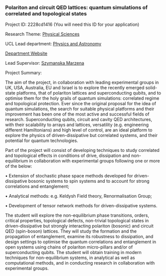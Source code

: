 ### Polariton and circuit QED lattices: quantum simulations of correlated and topological states

Project ID: 2228cd1416
(You will need this ID for your application)

Research Theme: [Physical Sciences](../themes/physical-sciences.md)

UCL Lead department: [Physics and Astronomy](../departments/physics-and-astronomy.md)

[Department Website](https://www.ucl.ac.uk/physics-astronomy)

Lead Supervisor: [Szymanska Marzena](https://profiles.ucl.ac.uk/18776)

Project Summary:

The aim of the project, in collaboration with leading experimental groups in UK, USA,  Australia, EU and Israel is to explore the recently emerged solid-state platforms, that of polariton lattices and superconducting qubits, and to optimise them for the holy grails of quantum simulations: correlated regime and topological protection. Ever since the original proposal for the idea of quantum simulations, the search for suitable physical platforms and their improvement has been one of the most active and successful fields of research. Superconducting qubits, circuit and cavity QED architectures, with their scalability to arrays and lattices, versatility (e.g. engineering different Hamiltonians) and high level of control, are an ideal platform to explore the physics of driven-dissipative but correlated systems, and their potential for quantum technologies.

Part of the project will consist of developing techniques to study correlated and topological effects in conditions of drive, dissipation and non-equilibrium in collaboration with experimental groups following one or more of the below:

• Extension of stochastic phase space methods developed for driven-dissipative bosonic systems to spin systems and to account for strong correlations and entanglement;

• Analytical methods:  e.g. Keldysh Field theory, Renormalisation Group;

• Development of tensor network methods for driven-dissipative systems.

The student will explore the non-equilibrium phase transitions, orders, critical properties, topological defects, non-trivial topological states in driven-dissipative but strongly interacting polariton (bosonic) and circuit QED (spin-boson) lattices. They will study the formation and the propagation of entanglement, examine its robustness to dissipation, and design settings to optimise the quantum correlations and entanglement in open systems using chains of polariton micro-pillars and/or of superconducting qubits. The student will obtain training in modern techniques for non-equilibrium systems, in analytical as well as computational methods, and in conducting research in collaboration with experimental groups.
